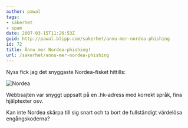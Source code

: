 ```yaml
---
author: pawal
tags:
- säkerhet
- spam
date: 2007-03-15T11:26:53Z
guid: http://pawal.blipp.com/sakerhet/annu-mer-nordea-phishing
id: 72
title: Ännu mer Nordea-phishing!
url: /sakerhet/annu-mer-nordea-phishing
---
```


Nyss fick jag det snyggaste Nordea-fisket hittills:

<img title="Nordea" alt="Nordea" class="aligncenter" src="https://blipp.com/misc/nordea.jpg" />

Webbsajten var snyggt uppsatt på en .hk-adress med korrekt språk, fina hjälptexter osv.

Kan inte Nordea skärpa till sig snart och ta bort de fullständigt värdelösa engångskoderna?